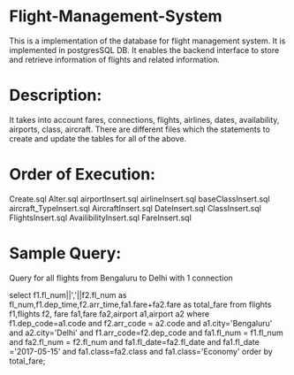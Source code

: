# Flight-Management-System
This is a implementation of the database for flight management system. It is implemented in postgresSQL DB. It enables the backend interface to store and retrieve information of flights and related information.

# Description:
It takes into account fares, connections, flights, airlines, dates, availability, airports, class, aircraft.
There are different files which the statements to create and update the tables for all of the above.

# Order of Execution:
Create.sql
Alter.sql
airportInsert.sql
airlineInsert.sql
baseClassInsert.sql
aircraft_TypeInsert.sql
AircraftInsert.sql
DateInsert.sql
ClassInsert.sql
FlightsInsert.sql
AvailibilityInsert.sql
FareInsert.sql

# Sample Query:
Query for all flights from Bengaluru to Delhi with 1 connection

select f1.fl_num||','||f2.fl_num as fl_num,f1.dep_time,f2.arr_time,fa1.fare+fa2.fare as total_fare from flights f1,flights f2, fare fa1,fare fa2,airport a1,airport a2 where f1.dep_code=a1.code and f2.arr_code = a2.code and a1.city='Bengaluru' and a2.city='Delhi' and f1.arr_code=f2.dep_code  and fa1.fl_num = f1.fl_num and fa2.fl_num = f2.fl_num and fa1.fl_date=fa2.fl_date and fa1.fl_date ='2017-05-15' and fa1.class=fa2.class and fa1.class='Economy' order by total_fare;
